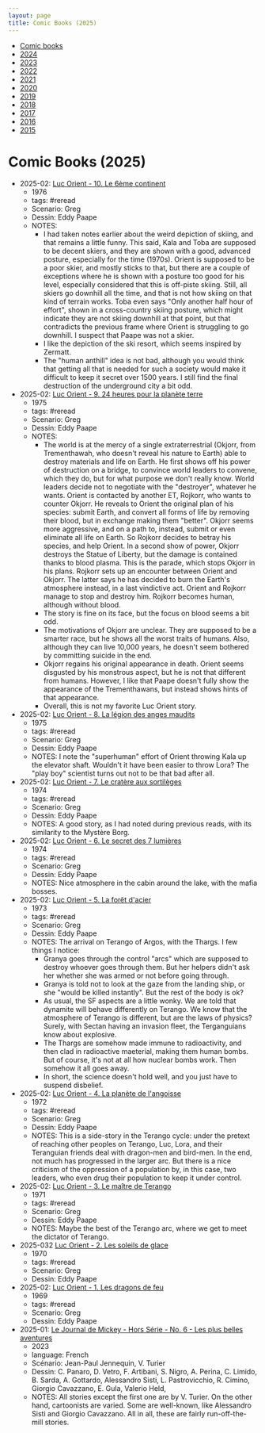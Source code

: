 ```yaml
---
layout: page
title: Comic Books (2025)
---
```


- [Comic books](../comic-books/)
- [2024](../comic-books-2024/)
- [2023](../comic-books-2023/)
- [2022](../comic-books-2022/)
- [2021](../comic-books-2021/)
- [2020](../comic-books-2020/)
- [2019](../comic-books-2019/)
- [2018](../comic-books-2018/)
- [2017](../comic-books-2017/)
- [2016](../comic-books-2016/)
- [2015](../comic-books-2015/)
 
# Comic Books (2025)

- 2025-02: [Luc Orient - 10. Le 6ème continent](https://www.bedetheque.com/BD-Luc-Orient-Tome-10-Le-6eme-continent-24362.html)
    - 1976
    - tags: #reread
    - Scenario: Greg
    - Dessin: Eddy Paape
    - NOTES:
        - I had taken notes earlier about the weird depiction of skiing, and that remains a little funny. This said, Kala and Toba are supposed to be decent skiers, and they are shown with a good, advanced posture, especially for the time (1970s). Orient is supposed to be a poor skier, and mostly sticks to that, but there are a couple of exceptions where he is shown with a posture too good for his level, especially considered that this is off-piste skiing. Still, all skiers go downhill all the time, and that is not how skiing on that kind of terrain works. Toba even says "Only another half hour of effort", shown in a cross-country skiing posture, which might indicate they are not skiing downhill at that point, but that contradicts the previous frame where Orient is struggling to go downhill. I suspect that Paape was not a skier.
        - I like the depiction of the ski resort, which seems inspired by Zermatt.
        - The "human anthill" idea is not bad, although you would think that getting all that is needed for such a society would make it difficult to keep it secret over 1500 years. I still find the final destruction of the underground city a bit odd.
- 2025-02: [Luc Orient - 9. 24 heures pour la planète terre](https://www.bedetheque.com/BD-Luc-Orient-Tome-9-24-heures-pour-la-planete-terre-24361.html)
    - 1975
    - tags: #reread
    - Scenario: Greg
    - Dessin: Eddy Paape
    - NOTES:
        - The world is at the mercy of a single extraterrestrial (Okjorr, from Trementhawah, who doesn't reveal his nature to Earth) able to destroy materials and life on Earth. He first shows off his power of destruction on a bridge, to convince world leaders to convene, which they do, but for what purpose we don't really know. World leaders decide not to negotiate with the "destroyer", whatever he wants. Orient is contacted by another ET, Rojkorr, who wants to counter Okjorr. He reveals to Orient the original plan of his species: submit Earth, and convert all forms of life by removing their blood, but in exchange making them "better". Okjorr seems more aggressive, and on a path to, instead, submit or even eliminate all life on Earth. So Rojkorr decides to betray his species, and help Orient. In a second show of power, Okjorr destroys the Statue of Liberty, but the damage is contained thanks to blood plasma. This is the parade, which stops Okjorr in his plans. Rojkorr sets up an encounter between Orient and Okjorr. The latter says he has decided to burn the Earth's atmosphere instead, in a last vindictive act. Orient and Rojkorr manage to stop and destroy him. Rojkorr becomes human, although without blood.
        - The story is fine on its face, but the focus on blood seems a bit odd.
        - The motivations of Okjorr are unclear. They are supposed to be a smarter race, but he shows all the worst traits of humans. Also, although they can live 10,000 years, he doesn't seem bothered by committing suicide in the end.
        - Okjorr regains his original appearance in death. Orient seems disgusted by his monstrous aspect, but he is not that different from humans. However, I like that Paape doesn't fully show the appearance of the Trementhawans, but instead shows hints of that appearance.
        - Overall, this is not my favorite Luc Orient story.
- 2025-02: [Luc Orient - 8. La légion des anges maudits](https://www.bedetheque.com/BD-Luc-Orient-Tome-8-La-legion-des-anges-maudits-40220.html)
    - 1975
    - tags: #reread
    - Scenario: Greg
    - Dessin: Eddy Paape
    - NOTES: I note the "superhuman" effort of Orient throwing  Kala up the elevator shaft. Wouldn't it have been easier to throw Lora? The "play boy" scientist turns out not to be that bad after all.
- 2025-02: [Luc Orient - 7. Le cratère aux sortilèges](https://www.bedetheque.com/BD-Luc-Orient-Tome-7-Le-cratere-aux-sortileges-24360.html)
    - 1974
    - tags: #reread
    - Scenario: Greg
    - Dessin: Eddy Paape
    - NOTES: A good story, as I had noted during previous reads, with its similarity to the Mystère Borg.
- 2025-02: [Luc Orient - 6. Le secret des 7 lumières](https://www.bedetheque.com/BD-Luc-Orient-Tome-6-Le-secret-des-7-lumieres-24359.html)
    - 1974
    - tags: #reread
    - Scenario: Greg
    - Dessin: Eddy Paape
    - NOTES: Nice atmosphere in the cabin around the lake, with the mafia bosses.
- 2025-02: [Luc Orient - 5. La forêt d'acier](https://www.bedetheque.com/BD-Luc-Orient-Tome-5-La-foret-d-acier-24358.html)
    - 1973
    - tags: #reread
    - Scenario: Greg
    - Dessin: Eddy Paape
    - NOTES: The arrival on Terango of Argos, with the Thargs. I few things I notice:
        - Granya goes through the control "arcs" which are supposed to destroy whoever goes through them. But her helpers didn't ask her whether she was armed or not before going through.
        - Granya is told not to look at the gaze from the landing ship, or she "would be killed instantly". But the rest of the body is ok?
        - As usual, the SF aspects are a little wonky. We are told that dynamite will behave differently on Terango. We know that the atmosphere of Terango is different, but are the laws of physics? Surely, with Sectan having an invasion fleet, the Terganguians know about explosive.
        - The Thargs are somehow made immune to radioactivity, and then clad in radioactive maeterial, making them human bombs. But of course, it's not at all how nuclear bombs work. Then somehow it all goes away.
        - In short, the science doesn't hold well, and you just have to suspend disbelief. 
- 2025-02: [Luc Orient - 4. La planète de l'angoisse](https://www.bedetheque.com/BD-Luc-Orient-Tome-4-La-planete-de-l-angoisse-24357.html)
    - 1972
    - tags: #reread
    - Scenario: Greg
    - Dessin: Eddy Paape
    - NOTES: This is a side-story in the Terango cycle: under the pretext of reaching other peoples on Terango, Luc, Lora, and their Teranguian friends deal with dragon-men and bird-men. In the end, not much has progressed in the larger arc. But there is a nice criticism of the oppression of a population by, in this case, two leaders, who even drug their population to keep it under control.
- 2025-02: [Luc Orient - 3. Le maître de Terango](https://www.bedetheque.com/BD-Luc-Orient-Tome-3-Le-maitre-de-Terango-24356.html)
    - 1971
    - tags: #reread
    - Scenario: Greg
    - Dessin: Eddy Paape
    - NOTES: Maybe the best of the Terango arc, where we get to meet the dictator of Terango. 
- 2025-032 [Luc Orient - 2. Les soleils de glace](https://www.bedetheque.com/BD-Luc-Orient-Tome-2-Les-soleils-de-glace-24355.html)
    - 1970
    - tags: #reread
    - Scenario: Greg
    - Dessin: Eddy Paape
- 2025-02: [Luc Orient - 1. Les dragons de feu](https://www.bedetheque.com/BD-Luc-Orient-Tome-1-Les-dragons-de-feu-4003.html)
    - 1969
    - tags: #reread
    - Scenario: Greg
    - Dessin: Eddy Paape
- 2025-01: [Le Journal de Mickey - Hors Série - No. 6 - Les plus belles aventures](https://www.bedetheque.com/BD-Mickey-Le-Journal-et-le-meilleur-du-journal-Hors-serie-6-Donald-Mickey-Picsou-et-Cie-leurs-plus-belles-aventures-472191.html)
    - 2023
    - language: French
    - Scénario: Jean-Paul Jennequin, V. Turier
    - Dessin: C. Panaro, D. Vetro, F. Artibani, S. Nigro, A. Perina, C. Limido, B. Sarda, A. Gottardo, Alessandro Sisti, L. Pastrovicchio, R. Cimino, Giorgio Cavazzano, E. Gula, Valerio Held, 
    - NOTES: All stories except the first one are by V. Turier. On the other hand, cartoonists are varied. Some are well-known, like Alessandro Sisti and Giorgio Cavazzano. All in all, these are fairly run-off-the-mill stories. 
